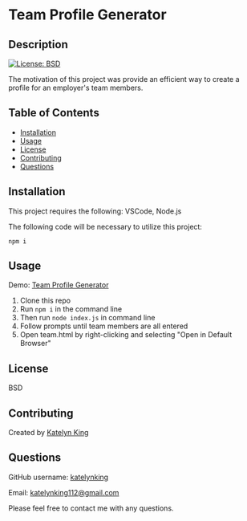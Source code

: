 # Team Profile Generator

## Description

[![License: BSD](https://img.shields.io/badge/License-BSD-yellow.svg)](https://opensource.org/licenses/BSD)


The motivation of this project was provide an efficient way to create a profile for an employer's team members.


## Table of Contents
- [Installation](#installation)
- [Usage](#usage)
- [License](#license)
- [Contributing](#contributing)
- [Questions](#questions)

<a name="installation"></a>
## Installation 

This project requires the following: VSCode, Node.js

The following code will be necessary to utilize this project:

``` npm i ```
<a name="usage"></a>
## Usage 
Demo: [Team Profile Generator](https://drive.google.com/file/d/1xipTHGCg4uTDRsHwJycXG-xaqojEVfhz/view)

1. Clone this repo 
2. Run `npm i` in the command line 
3. Then run `node index.js` in command line 
4. Follow prompts until team members are all entered
5. Open team.html by right-clicking and selecting "Open in Default Browser" 


<a name="license"></a>
## License 
BSD

  
  <a name="contributing"></a>
  ## Contributing
  
  Created by [Katelyn King](https://github.com/katelynking)
 

  <a name="questions"></a>
  ## Questions
  
  GitHub username: [katelynking](https://github.com/katelynking)
  
  Email: katelynking112@gmail.com
  
  Please feel free to contact me with any questions.
